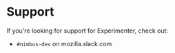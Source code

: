 # Support

If you're looking for support for Experimenter, check out:

* `#nimbus-dev` on mozilla.slack.com
